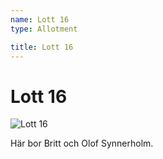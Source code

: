 ```yaml
---
name: Lott 16
type: Allotment

title: Lott 16
---
```

# Lott 16

![Lott 16](/lotter/lott16.jpg#left)

Här bor Britt och Olof Synnerholm.
